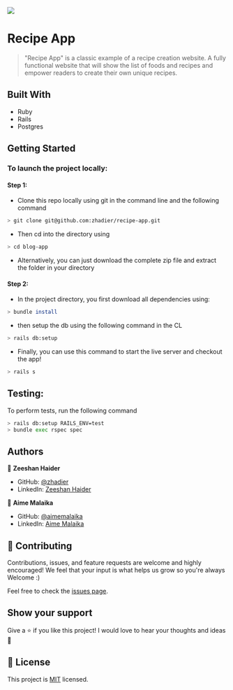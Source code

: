 <!-- @format -->

![](https://img.shields.io/badge/Microverse-blueviolet)

# Recipe App

> "Recipe App" is a classic example of a recipe creation website. A fully functional website that will show the list of foods and recipes and empower readers to create their own unique recipes.

## Built With

- Ruby
- Rails
- Postgres

## Getting Started

### To launch the project locally:

#### Step 1:

- Clone this repo locally using git in the command line and the following command

```bash
> git clone git@github.com:zhadier/recipe-app.git
```

- Then cd into the directory using

```bash
> cd blog-app
```

- Alternatively, you can just download the complete zip file and extract the folder in your directory

#### Step 2:

- In the project directory, you first download all dependencies using:

```bash
> bundle install
```

- then setup the db using the following command in the CL

```bash
> rails db:setup
```

- Finally, you can use this command to start the live server and checkout the app!

```bash
> rails s
```

## Testing:

To perform tests, run the following command

```bash
> rails db:setup RAILS_ENV=test
> bundle exec rspec spec
```

## Authors

👤 **Zeeshan Haider**

- GitHub: [@zhadier](https://github.com/zhadier)
- LinkedIn: [Zeeshan Haider](https://www.linkedin.com/in/zhadier39/)

👤 **Aime Malaika**

- GitHub: [@aimemalaika](https://github.com/aimemalaika)
- LinkedIn: [Aime Malaika](https://www.linkedin.com/in/aimemalaika/)

## 🤝 Contributing

Contributions, issues, and feature requests are welcome and highly encouraged!
We feel that your input is what helps us grow so you're always Welcome :)

Feel free to check the [issues page](../../issues/).

## Show your support

Give a ⭐️ if you like this project!
I would love to hear your thoughts and ideas 🖤

## 📝 License

This project is [MIT](./MIT.md) licensed.
